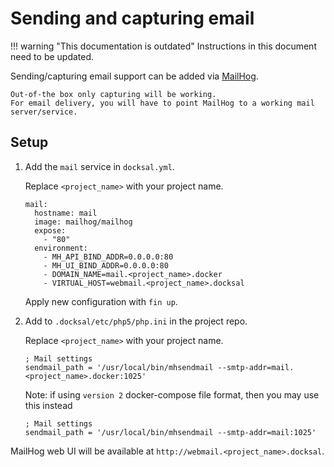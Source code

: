 # Sending and capturing email

!!! warning "This documentation is outdated" Instructions in this document need to be updated.

Sending/capturing email support can be added via [MailHog](https://github.com/mailhog/MailHog).

    Out-of-the box only capturing will be working.
    For email delivery, you will have to point MailHog to a working mail server/service.

## Setup

1. Add the `mail` service in `docksal.yml`.

    Replace `<project_name>` with your project name.

    ```
    mail:
      hostname: mail
      image: mailhog/mailhog
      expose:
        - "80"
      environment:
        - MH_API_BIND_ADDR=0.0.0.0:80
        - MH_UI_BIND_ADDR=0.0.0.0:80
        - DOMAIN_NAME=mail.<project_name>.docker
        - VIRTUAL_HOST=webmail.<project_name>.docksal
    ```

    Apply new configuration with `fin up`.

2. Add to `.docksal/etc/php5/php.ini` in the project repo.

    Replace `<project_name>` with your project name.

    ```
    ; Mail settings
    sendmail_path = '/usr/local/bin/mhsendmail --smtp-addr=mail.<project_name>.docker:1025'
    ```

    Note: if using `version 2` docker-compose file format, then you may use this instead

    ```
    ; Mail settings
    sendmail_path = '/usr/local/bin/mhsendmail --smtp-addr=mail:1025'
    ```

MailHog web UI will be available at `http://webmail.<project_name>.docksal`.

